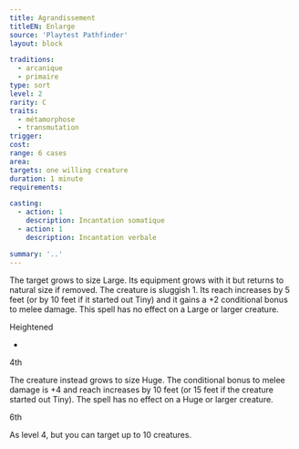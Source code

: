 ```yaml
---
title: Agrandissement
titleEN: Enlarge
source: 'Playtest Pathfinder'
layout: block

traditions:
  - arcanique
  - primaire
type: sort
level: 2
rarity: C
traits:
  - métamorphose
  - transmutation
trigger: 
cost: 
range: 6 cases
area: 
targets: one willing creature
duration: 1 minute
requirements: 

casting:
  - action: 1
    description: Incantation somatique
  - action: 1
    description: Incantation verbale

summary: '..'
---
```

The target grows to size Large. Its equipment grows with it but returns to natural size if removed. The creature is sluggish 1. Its reach increases by 5 feet (or by 10 feet if it started out Tiny) and it gains a +2 conditional bonus to melee damage. This spell has no effect on a Large or larger creature.

Heightened

-

4th

The creature instead grows to size Huge. The conditional bonus to melee damage is +4 and reach increases by 10 feet (or 15 feet if the creature started out Tiny). The spell has no effect on a Huge or larger creature.

6th

As level 4, but you can target up to 10 creatures.